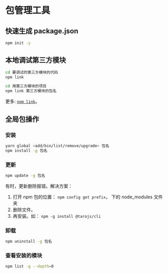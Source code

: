# 包管理工具

## 快速生成 package.json

```bash
npm init -y
```

## 本地调试第三方模块

```bash
cd 要调试的第三方模块的代码
npm link

cd 用第三方模块的项目
npm link 第三方模块的包名
```

更多:  [`npm link`](https://javascript.ruanyifeng.com/nodejs/npm.html#toc18)。

## 全局包操作

### 安装

```bash
yarn global <add/bin/list/remove/upgrade> 包名
npm install -g 包名
```

### 更新

```bash
npm update -g 包名
```

有时，更新删除报错。解决方案： 

1. 打开 npm 包的位置： `npm config get prefix`， 下的 node_modules 文件夹
2. 删除文件。
3. 再安装。如： `npm -g install @tarojs/cli`

### 卸载

```bash
npm uninstall -g 包名
```

### 查看安装的模块

```bash
npm list -g --depth=0
```